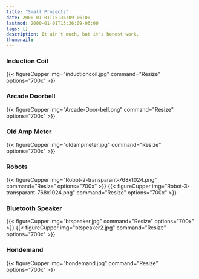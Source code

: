 ```yaml
---
title: "Small Projects"
date: 2000-01-01T15:36:09-06:00
lastmod: 2000-01-01T15:36:09-06:00
tags: []
description: It ain't much, but it's honest work. 
thumbnail:
---
```


### Induction Coil
{{< figureCupper img="inductioncoil.jpg" command="Resize" options="700x" >}}

### Arcade Doorbell
{{< figureCupper img="Arcade-Door-bell.png" command="Resize" options="700x" >}}

### Old Amp Meter
{{< figureCupper img="oldampmeter.jpg" command="Resize" options="700x" >}}

### Robots
{{< figureCupper img="Robot-2-transparant-768x1024.png" command="Resize" options="700x" >}}
{{< figureCupper img="Robot-3-transparant-768x1024.png" command="Resize" options="700x" >}}

### Bluetooth Speaker
{{< figureCupper img="btspeaker.jpg" command="Resize" options="700x" >}}
{{< figureCupper img="btspeaker2.jpg" command="Resize" options="700x" >}}

### Hondemand
{{< figureCupper img="hondemand.jpg" command="Resize" options="700x" >}}
